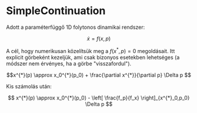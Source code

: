 # SimpleContinuation
Adott a paraméterfüggő 1D folytonos dinamikai rendszer:
```math
\dot{x} = f(x,p)
```

A cél, hogy numerikusan közelítsük meg a $f(x^{*},p) = 0$ megoldásait. Itt explicit görbeként kezeljük, ami csak bizonyos esetekben lehetséges (a módszer nem érvényes, ha a görbe "visszafordul"). 

```math
x^{*}(p) \approx x_0^{*}(p_0) + \frac{\partial x^{*}}{\partial p} \Delta p 
```
Kis számolás után:

```math
 x^{*}(p) \approx x_0^{*}(p_0) - \left[ \frac{f_p}{f_x}  \right]_{x^{*}_0,p_0} \Delta p 
```


